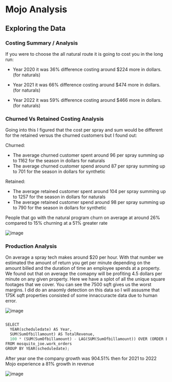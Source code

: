 # Mojo Analysis

## Exploring the Data 

### Costing Summary / Analysis
If you were to choose the all natural route it is going to cost you in the long run:

- Year 2020 it was 36% difference costing around $224 more in dollars. (for naturals)

- Year 2021 it was 66% difference costing around $474 more in dollars. (for naturals)

- Year 2022 it was 59% difference costing around $466 more in dollars. (for naturals)


### Churned Vs Retained Costing Analysis
Going into this I figured that the cost per spray and sum would be different for the retained versus the churned customers but I found out:

Churned:

- The average churned customer spent around 96 per spray summing up to 1162 for the season in dollars for naturals
- The average churned customer spend around 87 per spray summing up to 701 for the season in dollars for synthetic

Retained:

- The average retained customer spent around 104 per spray summing up to 1257 for the season in dollars for naturals
- The average retained customer spend around 98 per spray summing up to 790 for the season in dollars for synthetic

People that go with the natural program churn on average at around 26% compared to 15% churning at a 51% greater rate

![image](https://user-images.githubusercontent.com/94020684/235325730-3a040747-342e-4870-9371-f7b747caa7bb.png)

### Production Analysis

On average a spray tech makes around $20 per hour. With that number we estimated the amount of return you get per minute depending on the amount billed and the duration of time an employee spends at a property. We found out that on average the comapny will be profiting 4.5 dollars per minute on any given property. Here we have a splot of all the unique square footages that we cover. You can see the 7500 sqft gives us the worst margins. I did do an anaomly detection on this data so I will assusme that 175K sqft properties consisted of some innaccuracte data due to human error.

![image](https://user-images.githubusercontent.com/94020684/235325711-4e04ea57-ab17-4a14-aa65-a8e19c42996c.png)

```` python

SELECT 
  YEAR(scheduledate) AS Year, 
  SUM(SumOfbillamount) AS TotalRevenue,
  100 * (SUM(SumOfbillamount) - LAG(SUM(SumOfbillamount)) OVER (ORDER BY YEAR(scheduledate))) / LAG(SUM(SumOfbillamount)) OVER (ORDER BY YEAR(scheduledate)) AS company_growth
FROM mosquito_joe.work_orders
GROUP BY YEAR(scheduledate);

````

After year one the company growth was 904.51% then for 2021 to 2022 Mojo experience a 81% growth in revenue 


![image](https://user-images.githubusercontent.com/94020684/235325715-3599fa69-d053-4f40-bf08-f1c5b2ac1a9e.png)
